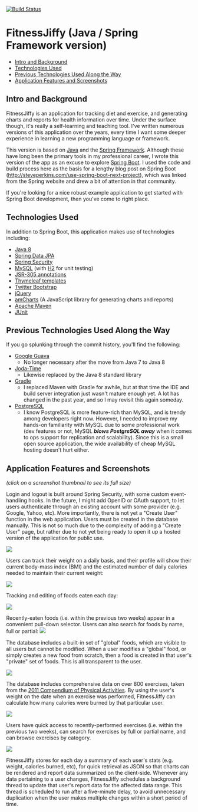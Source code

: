 [![Build Status](https://drone.io/github.com/steve-perkins/fitnessjiffy-spring/status.png)](https://drone.io/github.com/steve-perkins/fitnessjiffy-spring/latest)

# FitnessJiffy (Java / Spring Framework version)

* [Intro and Background](#intro-and-background)
* [Technologies Used](#technologies-used)
* [Previous Technologies Used Along the Way](#previous-technologies-used-along-the-way)
* [Application Features and Screenshots](#application-features-and-screenshots)

## Intro and Background

FitnessJiffy is an application for tracking diet and exercise, and generating charts
and reports for health information over time.  Under the surface though, it's really
a self-learning and teaching tool.  I've written numerous versions of this application
over the years, every time I want some deeper experience in learning a new programming
language or framework.

This version is based on [Java](http://www.oracle.com/technetwork/java/index.html) and
the [Spring Framework](http://spring.io/).  Although these have long been the primary
tools in my professional career, I wrote this version of the app as an excuse to
explore [Spring Boot](http://projects.spring.io/spring-boot/).  I used the code and
build process here as the basis for a lengthy blog post on Spring Boot
(http://steveperkins.com/use-spring-boot-next-project), which was linked from the
Spring website and drew a bit of attention in that community.

If you're looking for a nice robust example application to get started with Spring
Boot development, then you've come to right place.

## Technologies Used 

In addition to Spring Boot, this application makes use of technologies including:

* [Java 8](http://www.oracle.com/technetwork/java/index.html)
* [Spring Data JPA](http://projects.spring.io/spring-data-jpa/)
* [Spring Security](http://projects.spring.io/spring-security/)
* [MySQL](http://dev.mysql.com/) (with [H2](http://www.h2database.com/html/main.html) for unit testing)
* [JSR-305 annotations](http://findbugs.sourceforge.net/)
* [Thymeleaf templates](http://www.thymeleaf.org/)
* [Twitter Bootstrap](http://getbootstrap.com/)
* [jQuery](http://jquery.com/)
* [amCharts](http://amcharts.com) (A JavaScript library for generating charts and reports)
* [Apache Maven](http://maven.apache.org/)
* [JUnit](http://junit.org/)

## Previous Technologies Used Along the Way

If you go splunking through the commit history, you'll find the following:

* [Google Guava](https://code.google.com/p/guava-libraries/)
  * No longer necessary after the move from Java 7 to Java 8
* [Joda-Time](http://www.joda.org/joda-time/)
  * Likewise replaced by the Java 8 standard library
* [Gradle](http://gradle.org/)
  * I replaced Maven with Gradle for awhile, but at that time the IDE and build
  server integration just wasn't mature enough yet.  A lot has changed in the
  past year, and so I may revisit this again someday.
* [PostgreSQL](http://www.postgresql.org/)
  * I know PostgreSQL is more feature-rich than MySQL, and is trendy among developers
  right now.  However, I needed to improve my hands-on familiarity with MySQL due to
  some professional work (dev features or not, MySQL ***blows PostgreSQL away*** when
  it comes to ops support for replication and scalability).  Since this is a small
  open source application, the wide availability of cheap MySQL hosting doesn't hurt
  either.

## Application Features and Screenshots

*(click on a screenshot thumbnail to see its full size)*

Login and logout is built around Spring Security, with some custom event-handling
hooks.  In the future, I might add OpenID or OAuth support, to let users authenticate
through an existing account with some provider (e.g. Google, Yahoo, etc).  More
importantly, there is not yet a "Create User" function in the web application.  Users
must be created in the database manually.  This is not so much due to the complexity
of adding a "Create User" page, but rather due to not yet being ready to open it up
a hosted version of the application for public use.

<a href="https://github.com/steve-perkins/fitnessjiffy-spring/raw/screenshots/screenshots/login.png"><img src="https://github.com/steve-perkins/fitnessjiffy-spring/raw/screenshots/screenshots/login-thumbnail.png"/></a>

Users can track their weight on a daily basis, and their profile will show their current
body-mass index (BMI) and the estimated number of daily calories needed to maintain
their current weight:

<a href="https://github.com/steve-perkins/fitnessjiffy-spring/raw/screenshots/screenshots/profile.png"><img src="https://github.com/steve-perkins/fitnessjiffy-spring/raw/screenshots/screenshots/profile-thumbnail.png"/></a>

Tracking and editing of foods eaten each day:

<a href="https://github.com/steve-perkins/fitnessjiffy-spring/raw/screenshots/screenshots/food-eaten.png"><img src="https://github.com/steve-perkins/fitnessjiffy-spring/raw/screenshots/screenshots/food-eaten-thumbnail.png"/></a>

Recently-eaten foods (i.e. within the previous two weeks) appear in a convenient
pull-down selector.  Users can also search for foods by name, full or partial:
<a href="https://github.com/steve-perkins/fitnessjiffy-spring/raw/screenshots/screenshots/food-search.png"><img src="https://github.com/steve-perkins/fitnessjiffy-spring/raw/screenshots/screenshots/food-search-thumbnail.png"/></a>

The database includes a built-in set of "global" foods, which are visible to all users
but cannot be modified.  When a user modifies a "global" food, or simply creates a new
food from scratch, then a food is created in that user's "private" set of foods.  This
is all transparent to the user.

<a href="https://github.com/steve-perkins/fitnessjiffy-spring/raw/screenshots/screenshots/food-create.png"><img src="https://github.com/steve-perkins/fitnessjiffy-spring/raw/screenshots/screenshots/food-create-thumbnail.png"/></a>

The database includes comprehensive data on over 800 exercises, taken from the 
[2011 Compendium of Physical Activities](https://sites.google.com/site/compendiumofphysicalactivities/).  By using the 
user's weight on the date when an exercise was performed, FitnessJiffy can calculate
how many calories were burned by that particular user.

<a href="https://github.com/steve-perkins/fitnessjiffy-spring/raw/screenshots/screenshots/exercise-performed.png"><img src="https://github.com/steve-perkins/fitnessjiffy-spring/raw/screenshots/screenshots/exercise-performed-thumbnail.png"/></a>

Users have  quick access to recently-performed exercises (i.e. within the previous two
weeks), can search for exercises by full or partial name, and can browse exercises by
category.

<a href="https://github.com/steve-perkins/fitnessjiffy-spring/raw/screenshots/screenshots/exercise-search.png"><img src="https://github.com/steve-perkins/fitnessjiffy-spring/raw/screenshots/screenshots/exercise-search-thumbnail.png"/></a>

FitnessJiffy stores for each day a summary of each user's stats (e.g. weight, calories
burned, etc), for quick retrieval as JSON so that charts can be rendered and report
data summarized on the client-side.  Whenever any data pertaining to a user changes,
FitnessJiffy schedules a background thread to update that user's report data for the
affected data range.  This thread is scheduled to run after a five-minute delay, to
avoid unnecessary duplication when the user makes multiple changes within a short period
of time.

